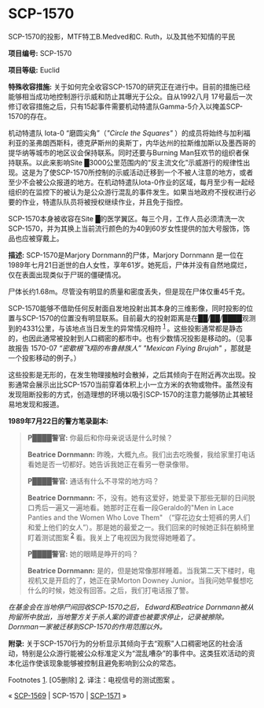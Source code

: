 # SCP-1570
                        




SCP-1570的投影，MTF特工B.Medved和C. Ruth，以及其他不知情的平民



**项目编号:**  SCP-1570

**项目等级:**  Euclid

**特殊收容措施:**  关于如何完全收容SCP-1570的研究正在进行中。目前的措施已经能够相当成功地控制游行示威和防止其曝光于公众。自从1992八月 17号最后一次修订收容措施之后，只有15起事件需要机动特遣队Gamma-5介入以掩盖SCP-1570的存在。

机动特遣队 Iota-0 “磨圆尖角”（*"Circle the Squares"*  ）的成员将始终与加利福利亚的圣弗朗西斯科，德克萨斯州的奥斯丁，内华达州的拉斯维加斯以及墨西哥的提华纳等城市的地区议会保持联系。同时还要与Burning Man狂欢节的组织者保持联系。以此来影响Site █3000公里范围内的“反主流文化”示威游行的规律性出现。这是为了使SCP-1570所控制的示威活动迁移到一个不被人注意的地方，或者至少不会被公众报道的地方。在机动特遣队Iota-0作业的区域，每月至少有一起经组织的在监控下的被认为是公众游行混乱的事件发生。如果当地政府不授权进行必要的作业，特遣队队员将被授权继续作业，并且免于指控。

SCP-1570本身被收容在Site █的医学翼区。每三个月，工作人员必须清洗一次SCP-1570，并为其换上当前流行颜色的为40到60岁女性提供的加大号服饰，饰品也应被穿戴上。

**描述:**  SCP-1570是Marjory Dornmann的尸体，Marjory Dornmann 是一位在1989年七月21日逝世的白人女性，享年61岁。她死后，尸体并没有自然地腐烂，仅在表面出现类似于尸斑的僵硬情况。

尸体长约1.68m。尽管没有明显的质量和密度丢失，但是现在尸体仅重45千克。

SCP-1570能够不借助任何反射面自发地投射出其本身的三维影像，同时投影的位置与SCP-1570的位置没有明显联系。目前最大的投射距离是在██/██/████观测到的4331公里，与该地点当日发生的异常情况相符<sup class='footnoteref'>
 <a shape='rect' class='footnoteref' id='footnoteref-1' href='javascript:;' onclick='WIKIDOT.page.utils.scrollToReference(&apos;footnote-1&apos;)'>1</a>
</sup>。这些投影通常都是静态的，也因此通常被投射到人口稠密的都市中。也有少数情况投影是移动的。（见事故报告 1570-07 *“密歇根飞翔的布鲁赫族人” "Mexican Flying Brujah"* ，那就是一个投影移动的例子。）

这些投影是无形的，在发生物理接触时会散掉，之后其倾向于在附近再次出现。投影通常会展示出比SCP-1570当前穿着体积上小一立方米的衣物或物件。虽然没有发现阻断投影的方式，创造理想的环境以吸引SCP-1570的注意力能够防止其被轻易地发现和报道。

**1989年7月22日的警方笔录副本:** 


> **P████警官:**  你最后和你母亲说话是什么时候？
> 
> **Beatrice Dornmann:** 昨晚，大概九点。我们出去吃晚餐，我给家里打电话看她是否一切都好。她告诉我她正在看另一卷录像带。
> 
> **P████警官:**  通话有什么不寻常的地方吗？
> 
> **Beatrice Dornmann:**  不，没有。她有这爱好，她爱录下那些无聊的日间脱口秀后一遍又一遍地看。她那时正在看一段Geraldo的"Men in Lace Panties and the Women Who Love Them" （“穿花边女士短裤的男人们和爱上他们的女人”）。那是她的最爱之一。我们回来的时候她正斜在躺椅里盯着测试图案<sup class='footnoteref'>
 <a shape='rect' class='footnoteref' id='footnoteref-2' href='javascript:;' onclick='WIKIDOT.page.utils.scrollToReference(&apos;footnote-2&apos;)'>2</a>
</sup>看。我关上了电视因为我觉得她睡着了。
> 
> **P████警官:**  她的眼睛是睁开的吗？
> 
> **Beatrice Dornmann:**  是的，但是她常像那样睡着。当我第二天下楼时，电视机又是开启的了，她正在录Morton Downey Junior。当我问她早餐想吃什么的时候，她没有回答。之后，我们打电话报了警。
> 

*在基金会在当地停尸间回收SCP-1570之后， Edward和Beatrice Dornmann被从拘留所中放出，当地警方关于杀人案的调查也被要求停止，记录被擦除。Dornman一家被迁移到SCP-1570的作用范围以外。* 

**附录:**  关于SCP-1570行为的分析显示其倾向于去“观察”人口稠密地区的社会活动，特别是公众游行能被公众标准定义为“混乱嘈杂”的事件中。这类狂欢活动的资本化运作使该现象能够被控制且避免影响到公众的常态。


Footnotes
<a shape='rect' href='javascript:;' onclick='WIKIDOT.page.utils.scrollToReference(&apos;footnoteref-1&apos;)'>1</a>. [O5删除]
<a shape='rect' href='javascript:;' onclick='WIKIDOT.page.utils.scrollToReference(&apos;footnoteref-2&apos;)'>2</a>. 译注：电视信号的测试图案 。



« [SCP-1569](/scp-1569) | SCP-1570 | [SCP-1571](/scp-1571) »





                    